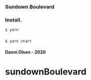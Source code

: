 ### Sundown Boulevard

### Install.

`$ yarn`

###

`$ yarn start`

#### Danni Olsen - 2020
# sundownBoulevard
